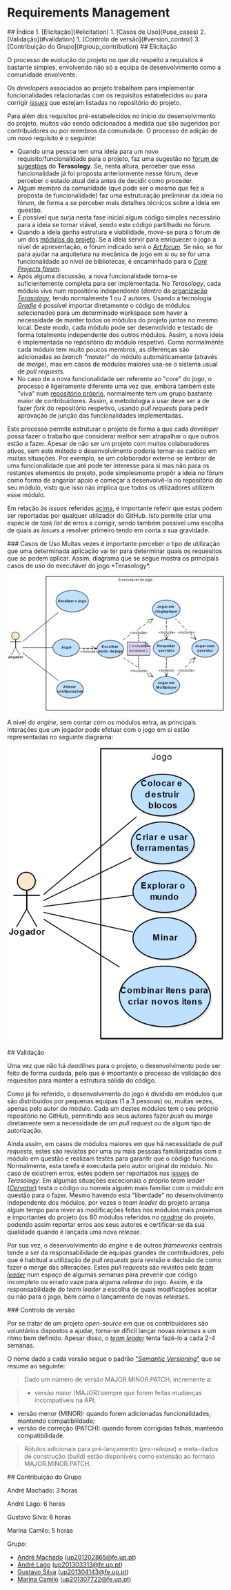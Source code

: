 # Requirements Management

<a name="index"/>
## Índice
1. [Elicitação](#elicitation)
  1. [Casos de Uso](#use_cases)
2. [Validação](#validation)
  1. [Controlo de versão](#version_control)
3. [Contribuição do Grupo](#group_contribution)

<a name="elicitation"/>
## Elicitação

  O processo de evolução do projeto no que diz respeito a requisitos é bastante simples, envolvendo não só a equipa de desenvolvimento como a comunidade envolvente.

  Os *developers* associados ao projeto trabalham para implementar funcionalidades relacionadas com os requisitos estabelecidos ou para corrigir <a name="issues"/>[*issues*](https://github.com/MovingBlocks/Terasology/issues) que estejam listadas no repositório do projeto.
 
 Para além dos requisitos pré-estabelecidos no início do desenvolvimento do projeto, muitos vão sendo adicionados à medida que são sugeridos por contribuidores ou por membros da comunidade. O processo de adição de um novo requisito é o seguinte:
 - Quando uma pessoa tem uma ideia para um novo requisito/funcionalidade para o projeto, faz uma sugestão no [fórum de sugestões](http://forum.terasology.org/forum/suggestions.21/) do **Terasology**. Se, nesta altura, perceber que essa funcionalidade já foi proposta anteriormente nesse fórum, deve perceber o estado atual dela antes de decidir como proceder.
 - Algum membro da comunidade (que pode ser o mesmo que fez a proposta de funcionalidade) faz uma estruturação preliminar da ideia no fórum, de forma a se perceber mais detalhes técnicos sobre a ideia em questão.
 - É possível que surja nesta fase inicial algum código simples necessário para a ideia se tornar viável, sendo este código partilhado no fórum.
 - Quando a ideia ganha estrutura e viabilidade, move-se para o fórum de um dos [módulos do projeto](http://forum.terasology.org/forum/modules.55/). Se a ideia servir para enriquecer o jogo a nível de apresentação, o fórum indicado será o [*Art forum*](http://forum.terasology.org/forum/art-media.25/). Se não, se for para ajudar na arquitetura na mecânica de jogo em si ou se for uma funcionalidade ao nível de bibliotecas, é encaminhado para o [*Core Projects forum*](http://forum.terasology.org/forum/core-projects.54/).
 - Após alguma discussão, a nova funcionalidade torna-se suficientemente completa para ser implementada. No *Terasology*, cada módulo vive num repositório independente (dentro da [organização *Terasology*](https://github.com/Terasology/), tendo normalmente 1 ou 2 autores. Usando a tecnologia [*Gradle*](http://gradle.org/) é possível importar diretamente o código de módulos selecionados para um determinado workspace sem haver a necessidade de manter todos os módulos do projeto juntos no mesmo local. Deste modo, cada módulo pode ser desenvolvido e testado de forma totalmente independente dos outros módulos. Assim, a nova ideia é implementada no repositório do módulo respetivo. Como normalmente cada módulo tem muito poucos membros, as diferenças são adicionadas ao *branch "master"* do módulo automáticamente (através de *merge*), mas em casos de módulos maiores usa-se o sistema usual de *pull requests*.
 - No caso de a nova funcionalidade ser referente ao "*core*" do jogo, o processo é ligeiramente diferente uma vez que, embora também este "viva" num [repositório próprio](https://github.com/MovingBlocks/Terasology), normalmente tem um grupo bastante maior de contribuidores. Assim, a metodologia a usar deve ser a de fazer *fork* do repositório respetivo, usando *pull requests* para pedir aprovação de junção das funcionalidades implementadas.
  
  Este processo permite estruturar o projeto de forma a que cada *developer* possa fazer o trabalho que considerar melhor sem atrapalhar o que outros estão a fazer. Apesar de não ser um projeto com muitos colaboradores ativos, sem este método o desenvolvimento poderia tornar-se caótico em muitas situações. Por exemplo, se um colaborador externo se lembrar de uma funcionalidade que até pode ter interesse para si mas não para os restantes elementos do projeto, pode simplesmente propôr a ideia no fórum como forma de angariar apoio e começar a desenvolvê-la no repositório do seu módulo, visto que isso não implica que todos os utilizadores utilizem esse módulo.

  Em relação às *issues* referidas [acima](#issues), é importante referir que estas podem ser reportadas por qualquer utilizador do GitHub. Isto permite criar uma espécie de *task list* de erros a corrigir, sendo também possível uma escolha de quais as *issues* a resolver primeiro tendo em conta a sua gravidade.

<a name="use_cases"/>
### Casos de Uso
Muitas vezes é importante perceber o tipo de utilização que uma determinada aplicação vai ter para determinar quais os requesitos que se podem aplicar. Assim, diagrama que se segue mostra os principais casos de uso do executável do jogo *Terasology*.

![Terasology executable use case diagram](/ESOF-docs/resources/usecasediagram-executable.png)

A nível do *engine*, sem contar com os módulos extra, as principais interações que um jogador pode efetuar com o jogo em si estão representadas no seguinte diagrama:

![Terasology game use case diagram](/ESOF-docs/resources/usecasediagram-game.png)

<a name="validation"/>
## Validação

  Uma vez que não há *deadlines* para o projeto, o desenvolvimento pode ser feito de forma cuidada, pelo que é importante o processo de validação dos requesitos para manter a estrutura sólida do código.

  Como já foi referido, o desenvolvimento do jogo é dividido em módulos que são distribuidos por pequenas equipas (1 a 3 pessoas) ou, muitas vezes, apenas pelo autor do módulo. Cada um destes módulos tem o seu próprio repositório no GitHub, permitindo aos seus autores fazer *push* ou *merge* diretamente sem a necessidade de um *pull request* ou de algum tipo de autorização.

  Ainda assim, em casos de módulos maiores em que há necessidade de *pull requests*, estes são revistos por uma ou mais pessoas familiarizadas com o módulo em questão e realizam testes para garantir que o código funciona. Normalmente, esta tarefa é executada pelo autor original do módulo. No caso de existirem erros, estes podem ser reportados nas [issues](#issues) do *Terasology*. Em algumas situações excecionais o próprio *team leader* [(*Cervator*)](https://github.com/Cervator) testa o código ou nomeia alguém mais familiar com o módulo em questão para o fazer. Mesmo havendo esta "liberdade" no desenvolvimento independente dos módulos, por vezes o *team leader* do projeto arranja algum tempo para rever as modificações feitas nos módulos mais próximos e importantes do projeto (os 80 módulos referidos no [*readme*](https://github.com/MovingBlocks/Terasology/blob/develop/README.markdown#modules) do projeto, podendo assim reportar erros aos seus autores e certificar-se da sua qualidade quando é lançada uma nova *release*.

  Por sua vez, o desenvolvimento do *engine* e de outros *frameworks* centrais tende a ser da responsabilidade de equipas grandes de contribuidores, pelo que é habitual a utilização de *pull requests* para revisão e decisão de como fazer o *merge* das alterações. Estes *pull requests* são revistos pelo [*team leader*](https://github.com/Cervator) num espaço de algumas semanas para prevenir que código incompleto ou errado vaze para alguma *release* do jogo. Assim, é da responsabilidade do *team leader* a escolha de quais modificações aceitar ou não para o jogo, bem como o lançamento de novas *releases*.

<a name="version_control"/>
### Controlo de versão

Por se tratar de um projeto *open-source* em que os contribuidores são voluntários dispostos a ajudar, torna-se díficil lançar novas *releases* a um ritmo bem definido. Apesar disso, o [*team leader*](https://github.com/Cervator) tenta fazê-lo a cada 2-4 semanas.

O nome dado a cada versão segue o padrão ["*Semantic Versioning*"](semver.org) que se resume ao seguinte:
> Dado um número de versão MAJOR.MINOR.PATCH, incremente a:

>- versão maior (MAJOR):sempre que forem feitas mudanças incompatíveis na API;
- versão menor (MINOR): quando forem adicionadas funcionalidades, mantendo compatibilidade;
- versão de correção (PATCH): quando forem corrigidas falhas, mantendo compatibilidade.

> Rótulos adicionais para pré-lançamento (*pre-release*) e meta-dados de construção (*build*) estão disponíveis como extensão ao formato MAJOR.MINOR.PATCH.

<a name="group_contribution"/>
## Contribuição do Grupo

André Machado: 3 horas

André Lago: 6 horas

Gustavo Silva: 6 horas

Marina Camilo: 5 horas

Grupo:
 - [André Machado](https://github.com/andremachado94) (up201202865@fe.up.pt)
 - [André Lago](https://github.com/andrelago13) (up201303313@fe.up.pt)
 - [Gustavo Silva](https://github.com/gtugablue) (up201304143@fe.up.pt)
 - [Marina Camilo](https://github.com/Aniiram) (up201307722@fe.up.pt)

